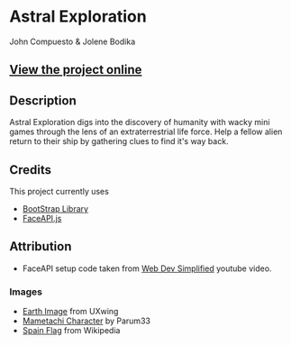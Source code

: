 # Astral Exploration

John Compuesto & Jolene Bodika

## [View the project online](https://jbodika.github.io/CART-263/Project/astral-exploration/)

## Description

Astral Exploration digs into the discovery of humanity with wacky mini games through the lens of an extraterrestrial life force. Help a fellow alien return to their ship by gathering clues to find it's way back.

## Credits

This project currently uses

- [BootStrap Library](https://getbootstrap.com/)
- [FaceAPI.js](https://justadudewhohacks.github.io/face-api.js/docs/index.html)

## Attribution

- FaceAPI setup code taken from [Web Dev Simplified](https://www.youtube.com/watch?v=CVClHLwv-4I&t=637s) youtube video.

### Images

- [Earth Image](https://uxwing.com/earth-icon/) from UXwing
- [Mametachi Character](https://great-characters.fandom.com/wiki/Mametchi?file=169995A5-64F4-40E0-8FA6-3D374AC29B7A.jpeg) by Parum33
- [Spain Flag](https://en.wikipedia.org/wiki/Flag_of_Spain#/media/File:Flag_of_Spain.svg) from Wikipedia
